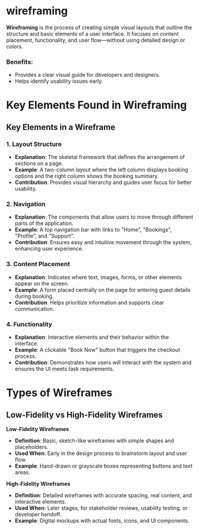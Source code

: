 # wireframing
**Wireframing** is the process of creating simple visual layouts that outline the structure and basic elements of a user interface. It focuses on content placement, functionality, and user flow—without using detailed design or colors.

### Benefits:
- Provides a clear visual guide for developers and designers.
- Helps identify usability issues early.

# Key Elements Found in Wireframing
## Key Elements in a Wireframe

### 1. Layout Structure
- **Explanation**: The skeletal framework that defines the arrangement of sections on a page.
- **Example**: A two-column layout where the left column displays booking options and the right column shows the booking summary.
- **Contribution**: Provides visual hierarchy and guides user focus for better usability.

### 2. Navigation
- **Explanation**: The components that allow users to move through different parts of the application.
- **Example**: A top navigation bar with links to "Home", "Bookings", "Profile", and "Support".
- **Contribution**: Ensures easy and intuitive movement through the system, enhancing user experience.

### 3. Content Placement
- **Explanation**: Indicates where text, images, forms, or other elements appear on the screen.
- **Example**: A form placed centrally on the page for entering guest details during booking.
- **Contribution**: Helps prioritize information and supports clear communication.

### 4. Functionality
- **Explanation**: Interactive elements and their behavior within the interface.
- **Example**: A clickable "Book Now" button that triggers the checkout process.
- **Contribution**: Demonstrates how users will interact with the system and ensures the UI meets task requirements.

# Types of Wireframes
## Low-Fidelity vs High-Fidelity Wireframes

**Low-Fidelity Wireframes**  
- **Definition**: Basic, sketch-like wireframes with simple shapes and placeholders.  
- **Used When**: Early in the design process to brainstorm layout and user flow.  
- **Example**: Hand-drawn or grayscale boxes representing buttons and text areas.

**High-Fidelity Wireframes**  
- **Definition**: Detailed wireframes with accurate spacing, real content, and interactive elements.  
- **Used When**: Later stages, for stakeholder reviews, usability testing, or developer handoff.  
- **Example**: Digital mockups with actual fonts, icons, and UI components.
